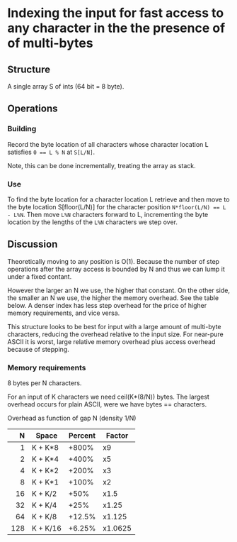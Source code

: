 # Indexing the input for fast access to any character in the the presence of of multi-bytes

## Structure

A single array S of ints (64 bit = 8 byte).

## Operations

### Building

Record the byte location of all characters whose character location L
satisfies `0 == L % N` at `S[L/N]`.

Note, this can be done incrementally, treating the array as stack.

### Use

To find the byte location for a character location L retrieve and then
move to the byte location S[floor(L/N)] for the character position
`N*floor(L/N) == L - L%N`. Then move `L%N` characters forward to L,
incrementing the byte location by the lengths of the `L%N` characters
we step over.

## Discussion

Theoretically moving to any position is O(1). Because the number of
step operations after the array access is bounded by N and thus we can
lump it under a fixed contant.

However the larger an N we use, the higher that constant. On the other
side, the smaller an N we use, the higher the memory overhead. See the
table below. A denser index has less step overhead for the price of
higher memory requirements, and vice versa.

This structure looks to be best for input with a large amount of
multi-byte characters, reducing the overhead relative to the input
size. For near-pure ASCII it is worst, large relative memory overhead
plus access overhead because of stepping.


### Memory requirements

8 bytes per N characters.

For an input of K characters we need ceil(K*(8/N)) bytes. The largest
overhead occurs for plain ASCII, were we have bytes == characters.

Overhead as function of gap N (density 1/N)

|N   |Space     |Percent|Factor  |
|---:|----------|-------|--------|
|1   |K + K*8	|+800%  | x9	 |
|2   |K + K*4	|+400%  | x5	 |
|4   |K + K*2	|+200%  | x3	 |
|8   |K + K*1	|+100%  | x2	 |
|16  |K + K/2	|+50%   | x1.5	 |
|32  |K + K/4	|+25%   | x1.25	 |
|64  |K + K/8	|+12.5% | x1.125 |
|128 |K + K/16	|+6.25% | x1.0625|
